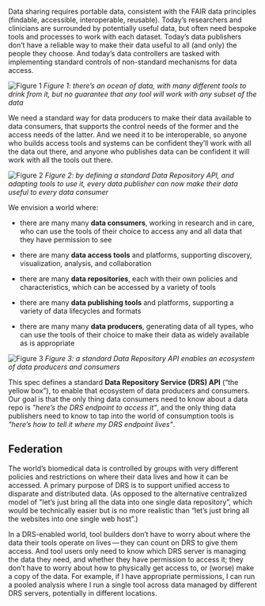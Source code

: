 Data sharing requires portable data, consistent with the FAIR data principles (findable, accessible, interoperable, reusable). Today’s researchers and clinicians are surrounded by potentially useful data, but often need bespoke tools and processes to work with each dataset. Today’s data publishers don’t have a reliable way to make their data useful to all (and only) the people they choose. And today’s data controllers are tasked with implementing standard controls of non-standard mechanisms for data access.

![Figure 1](/data-repository-service-schemas/sources/img/figure1.png)
*Figure 1: there’s an ocean of data, with many different tools to drink from it, but no guarantee that any tool will work with any subset of the data*

We need a standard way for data producers to make their data available to data consumers, that supports the control needs of the former and the access needs of the latter. And we need it to be interoperable, so anyone who builds access tools and systems can be confident they’ll work with all the data out there, and anyone who publishes data can be confident it will work with all the tools out there.

![Figure 2](/data-repository-service-schemas/sources/img/figure2.png)
*Figure 2: by defining a standard Data Repository API, and adapting tools to use it, every data publisher can now make their data useful to every data consumer*

We envision a world where:

* there are many many **data consumers**, working in research and in care, who can use the tools of their choice to access any and all data that they have permission to see

* there are many **data access tools** and platforms, supporting discovery, visualization, analysis, and collaboration

* there are many **data repositories**, each with their own policies and characteristics, which can be accessed by a variety of tools

* there are many **data publishing tools** and platforms, supporting a variety of data lifecycles and formats

* there are many many **data producers**, generating data of all types, who can use the tools of their choice to make their data as widely available as is appropriate

![Figure 3](/data-repository-service-schemas/sources/img/figure3.png)
*Figure 3: a standard Data Repository API enables an ecosystem of data producers and consumers*

This spec defines a standard **Data Repository Service (DRS) API** (“the yellow box”), to enable that ecosystem of data producers and consumers. Our goal is that the only thing data consumers need to know about a data repo is *"here’s the DRS endpoint to access it"*, and the only thing data publishers need to know to tap into the world of consumption tools is *"here’s how to tell it where my DRS endpoint lives"*.

## Federation

The world’s biomedical data is controlled by groups with very different policies and restrictions on where their data lives and how it can be accessed. A primary purpose of DRS is to support unified access to disparate and distributed data. (As opposed to the alternative centralized model of "let’s just bring all the data into one single data repository”, which would be technically easier but is no more realistic than “let’s just bring all the websites into one single web host”.)

In a DRS-enabled world, tool builders don’t have to worry about where the data their tools operate on lives — they can count on DRS to give them access. And tool users only need to know which DRS server is managing the data they need, and whether they have permission to access it; they don’t have to worry about how to physically get access to, or (worse) make a copy of the data. For example, if I have appropriate permissions, I can run a pooled analysis where I run a single tool across data managed by different DRS servers, potentially in different locations.
